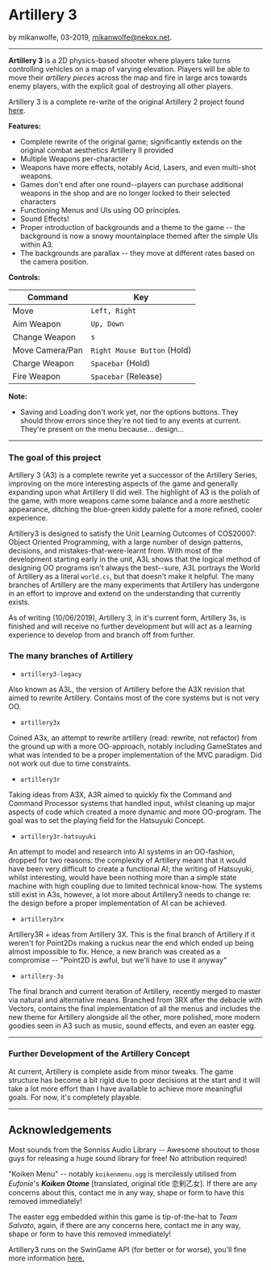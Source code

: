 

# Artillery 3

by mikanwolfe, 03-2019, mikanwolfe@nekox.net.

------

**Artillery 3** is a 2D physics-based shooter where players take turns controlling vehicles on a map of varying elevation. Players will be able to move their *artillery pieces* across the map and fire in large arcs towards enemy players, with the explicit goal of destroying all other players.

Artillery 3 is a complete re-write of the original Artillery 2 project found [here](https://github.com/Mikanwolfe/artillery). 

**Features:**

- Complete rewrite of the original game; significantly extends on the original combat aesthetics Artillery II provided
- Multiple Weapons per-character
- Weapons have more effects, notably Acid, Lasers, and even multi-shot weapons.
- Games don't end after one round--players can purchase additional weapons in the shop and are no longer locked to their selected characters
- Functioning Menus and UIs using OO principles.
- Sound Effects! 
- Proper introduction of backgrounds and a theme to the game -- the background is now a snowy mountainplace themed after the simple UIs within A3.
- The backgrounds are parallax -- they move at different rates based on the camera position.



**Controls:**

| Command         | Key                         |
| --------------- | --------------------------- |
| Move            | `Left, Right`               |
| Aim Weapon      | `Up, Down`                  |
| Change Weapon   | `s`                         |
| Move Camera/Pan | `Right Mouse Button` (Hold) |
| Charge Weapon   | `Spacebar` (Hold)           |
| Fire Weapon     | `Spacebar` (Release)        |

**Note:**

- Saving and Loading don't work yet, nor the options buttons. They should throw errors since they're not tied to any events at current. They're present on the menu because... design... 

------

### The goal of this project

Artillery 3 (A3) is a complete rewrite yet a successor of the Artillery Series, improving on the more interesting aspects of the game and generally expanding upon what Artillery II did well. The highlight of A3 is the polish of the game, with more weapons came some balance and a more aesthetic appearance, ditching the blue-green kiddy palette for a more refined, cooler experience. 

Artillery3 is designed to satisfy the Unit Learning Outcomes of COS20007: Object Oriented Programming, with a large number of design patterns, decisions, and mistakes-that-were-learnt from. With most of the development starting early in the unit, A3L shows that the logical method of designing OO programs isn't always the best--sure, A3L portrays the World of Artillery as a literal `world.cs`, but that doesn't make it helpful. The many branches of Artillery are the many experiments that Artillery has undergone in an effort to improve and extend on the understanding that currently exists. 

As of writing (10/06/2019), Artillery 3, in it's current form, Artillery 3s, is finished and will receive no further development but will act as a learning experience to develop from and branch off from further.



### The many branches of Artillery

* `artillery3-legacy`

Also known as A3L, the version of Artillery before the A3X revision that aimed to rewrite Artillery. Contains most of the core systems but is not very OO.

* `artillery3x`

Coined A3x, an attempt to rewrite artillery (read: rewrite, not refactor) from the ground up with a more OO-approach, notably including GameStates and what was intended to be a proper implementation of the MVC paradigm. Did not work out due to time constraints.

* `artillery3r`

Taking ideas from A3X, A3R aimed to quickly fix the Command and Command Processor systems that handled input, whilst cleaning up major aspects of code which created a more dynamic and more OO-program. The goal was to set the playing field for the Hatsuyuki Concept.

* `artillery3r-hatsuyuki`

An attempt to model and research into AI systems in an OO-fashion, dropped for two reasons: the complexity of Artillery meant that it would have been very difficult to create a functional AI; the writing of Hatsuyuki, whilst interesting, would have been nothing more than a simple state machine with high coupling due to limited technical know-how. The systems still exist in A3s, however, a lot more about Artillery3 needs to change re: the design before a proper implementation of AI can be achieved.

* `artillery3rx`

Artillery3R + ideas from Artillery 3X. This is the final branch of Artillery if it weren't for Point2Ds making a ruckus near the end which ended up being almost impossible to fix. Hence, a new branch was created as a compromise -- "Point2D is awful, but we'll have to use it anyway"

* `artillery-3s`

The final branch and current iteration of Artillery, recently merged to master via natural and alternative means. Branched from 3RX after the debacle with Vectors, contains the final implementation of all the menus and includes the new theme for Artillery alongside all the other, more polished, more modern goodies seen in A3 such as music, sound effects, and even an easter egg.

---

### Further Development of the Artillery Concept

At current, Artillery is complete aside from minor tweaks. The game structure has become a bit rigid due to poor decisions at the start and it will take a lot more effort than I have available to achieve more meaningful goals. For now, it's completely playable.

---

## Acknowledgements

Most sounds from the Sonniss Audio Library -- Awesome shoutout to those guys for releasing a huge sound library for free! No attribution required!

"Koiken Menu" -- notably `koikenmenu.ogg` is mercilessly utilised from *Eufonie*'s *__Koiken Otome__* [translated, original title 恋剣乙女]. If there are any concerns about this, contact me in any way, shape or form to have this removed immediately!

The easter egg embedded within this game is tip-of-the-hat to _Team Salvato_, again, if there are any concerns here,  contact me in any way, shape or form to have this removed immediately!

Artillery3 runs on the SwinGame API (for better or for worse), you'll fine more information [here.](http://swingame.com/)











